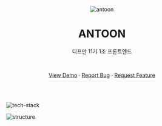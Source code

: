 <p align="center">
    <img src="https://img1.daumcdn.net/thumb/R1280x0/?scode=mtistory2&fname=https%3A%2F%2Fblog.kakaocdn.net%2Fdn%2FFa78O%2FbtrCj2UoVBO%2FZUHk6kjNAFQoa6paO3AGl1%2Fimg.png" alt="antoon" >
    <br />
    <h1 align="center">ANTOON</h1>
    <p align="center">디프만 11기 1조 프론트엔드</p>
    <br />
    <p align="center">
        <a href="https://antoon.fun/" target="_blank" rel="noreferrer noopener">View Demo</a> ·
        <a href="https://github.com/depromeet/antoon_web/issues" target="_blank" rel="noreferrer noopener">Report Bug</a> ·
        <a href="https://github.com/depromeet/antoon_web/issues" target="_blank" rel="noreferrer noopener">Request Feature</a>
    </p>
</p>

<br />
<br />

![tech-stack](https://img1.daumcdn.net/thumb/R1280x0/?scode=mtistory2&fname=https%3A%2F%2Fblog.kakaocdn.net%2Fdn%2FQipuw%2FbtrCj3FLvfC%2FLqI9dYrcxbice5MuVS11B1%2Fimg.png)

![structure](https://img1.daumcdn.net/thumb/R1280x0/?scode=mtistory2&fname=https%3A%2F%2Fblog.kakaocdn.net%2Fdn%2FBtw3P%2FbtrCkJ73j67%2Ft6adhcpbKkjKsMnei1UhlK%2Fimg.png)
